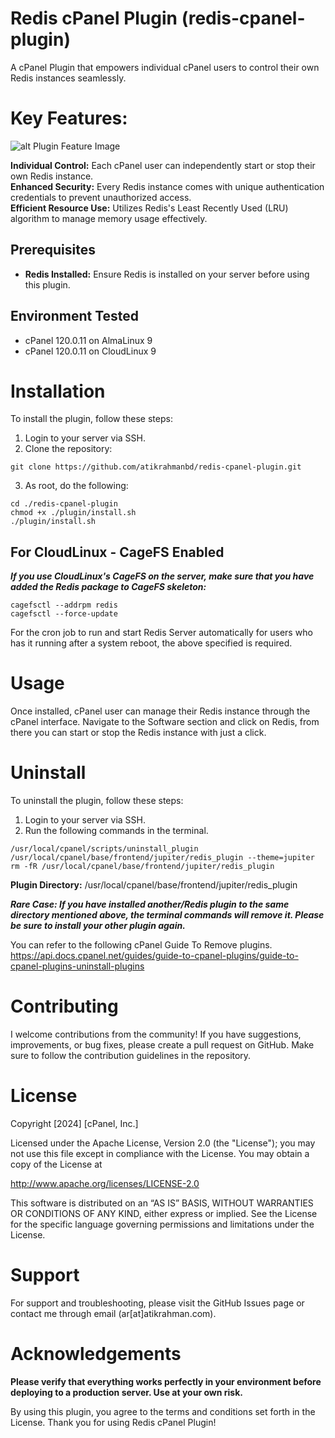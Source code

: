 # Redis cPanel Plugin (redis-cpanel-plugin)

A cPanel Plugin that empowers individual cPanel users to control their own Redis instances seamlessly.

# Key Features:

![alt Plugin Feature Image](https://github.com/atikrahmanbd/redis-cpanel-plugin/blob/main/Redis_cPanel_Plugin_By_Atik.gif?raw=true)

**Individual Control:** Each cPanel user can independently start or stop their own Redis instance.  
**Enhanced Security:** Every Redis instance comes with unique authentication credentials to prevent unauthorized access.  
**Efficient Resource Use:** Utilizes Redis's Least Recently Used (LRU) algorithm to manage memory usage effectively.

## Prerequisites

- **Redis Installed:** Ensure Redis is installed on your server before using this plugin.

## Environment Tested

- cPanel 120.0.11 on AlmaLinux 9
- cPanel 120.0.11 on CloudLinux 9

# Installation

To install the plugin, follow these steps:

1. Login to your server via SSH.
2. Clone the repository:

```
git clone https://github.com/atikrahmanbd/redis-cpanel-plugin.git
```

3. As root, do the following:

```
cd ./redis-cpanel-plugin
chmod +x ./plugin/install.sh
./plugin/install.sh
```

## For CloudLinux - CageFS Enabled

**_If you use CloudLinux's CageFS on the server, make sure that you have added the Redis package to CageFS skeleton:_**

```
cagefsctl --addrpm redis
cagefsctl --force-update
```

For the cron job to run and start Redis Server automatically for users who has it running after a system reboot, the above specified is required.

# Usage

Once installed, cPanel user can manage their Redis instance through the cPanel interface.
Navigate to the Software section and click on Redis, from there you can start or stop the Redis instance with just a click.

# Uninstall

To uninstall the plugin, follow these steps:

1. Login to your server via SSH.
2. Run the following commands in the terminal.

```
/usr/local/cpanel/scripts/uninstall_plugin /usr/local/cpanel/base/frontend/jupiter/redis_plugin --theme=jupiter
rm -fR /usr/local/cpanel/base/frontend/jupiter/redis_plugin
```

**Plugin Directory:** /usr/local/cpanel/base/frontend/jupiter/redis_plugin

**_Rare Case: If you have installed another/Redis plugin to the same directory mentioned above, the terminal commands will remove it. Please be sure to install your other plugin again._**

You can refer to the following cPanel Guide To Remove plugins.
https://api.docs.cpanel.net/guides/guide-to-cpanel-plugins/guide-to-cpanel-plugins-uninstall-plugins

# Contributing

I welcome contributions from the community! If you have suggestions, improvements, or bug fixes,
please create a pull request on GitHub. Make sure to follow the contribution guidelines in the repository.

# License

Copyright [2024] [cPanel, Inc.]

Licensed under the Apache License, Version 2.0 (the "License");
you may not use this file except in compliance with the License.
You may obtain a copy of the License at

http://www.apache.org/licenses/LICENSE-2.0

This software is distributed on an “AS IS” BASIS, WITHOUT WARRANTIES
OR CONDITIONS OF ANY KIND, either express or implied. See the License for the
specific language governing permissions and limitations under the License.

# Support

For support and troubleshooting, please visit the GitHub Issues page or contact me through email (ar[at]atikrahman.com).

# Acknowledgements

**Please verify that everything works perfectly in your environment before deploying to a production server. Use at your own risk.**

By using this plugin, you agree to the terms and conditions set forth in the License. Thank you for using Redis cPanel Plugin!
